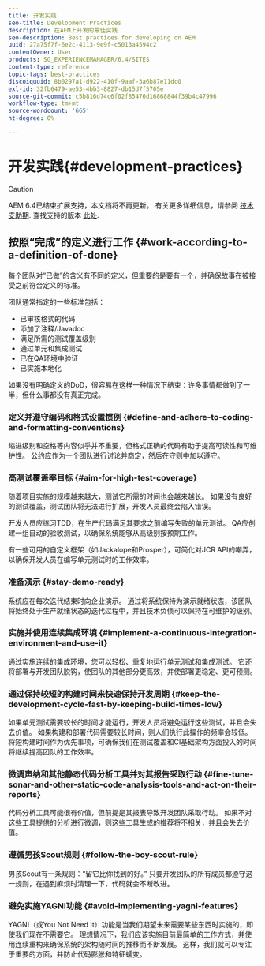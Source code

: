 ```yaml
---
title: 开发实践
seo-title: Development Practices
description: 在AEM上开发的最佳实践
seo-description: Best practices for developing on AEM
uuid: 27a75f7f-6e2c-4113-9e9f-c5013a4594c2
contentOwner: User
products: SG_EXPERIENCEMANAGER/6.4/SITES
content-type: reference
topic-tags: best-practices
discoiquuid: 8b0297a1-d922-410f-9aaf-3a6b87e11dc0
exl-id: 32fb6479-ae53-4bb3-8827-db15d7f5705e
source-git-commit: c5b816d74c6f02f85476d16868844f39b4c47996
workflow-type: tm+mt
source-wordcount: '665'
ht-degree: 0%

---
```


# 开发实践{#development-practices}

>[!CAUTION]
>
>AEM 6.4已结束扩展支持，本文档将不再更新。 有关更多详细信息，请参阅 [技术支助期](https://helpx.adobe.com/cn/support/programs/eol-matrix.html). 查找支持的版本 [此处](https://experienceleague.adobe.com/docs/).

## 按照“完成”的定义进行工作 {#work-according-to-a-definition-of-done}

每个团队对“已做”的含义有不同的定义，但重要的是要有一个，并确保故事在被接受之前符合定义的标准。

团队通常指定的一些标准包括：

* 已审核格式的代码
* 添加了注释/Javadoc
* 满足所需的测试覆盖级别
* 通过单元和集成测试
* 已在QA环境中验证
* 已实施本地化

如果没有明确定义的DoD，很容易在这样一种情况下结束：许多事情都做到了一半，但什么事都没有真正完成。

### 定义并遵守编码和格式设置惯例 {#define-and-adhere-to-coding-and-formatting-conventions}

缩进级别和空格等内容似乎并不重要，但格式正确的代码有助于提高可读性和可维护性。 公约应作为一个团队进行讨论并商定，然后在守则中加以遵守。

### 高测试覆盖率目标  {#aim-for-high-test-coverage}

随着项目实施的规模越来越大，测试它所需的时间也会越来越长。 如果没有良好的测试覆盖，测试团队将无法进行扩展，开发人员最终会陷入错误。

开发人员应练习TDD，在生产代码满足其要求之前编写失败的单元测试。 QA应创建一组自动的验收测试，以确保系统能够从高级别按预期工作。

有一些可用的自定义框架（如Jackalope和Prosper），可简化对JCR API的嘲弄，以确保开发人员在编写单元测试时的工作效率。

### 准备演示 {#stay-demo-ready}

系统应在每次迭代结束时向企业演示。 通过将系统保持为演示就绪状态，该团队将始终处于生产就绪状态的迭代过程中，并且技术负债可以保持在可维护的级别。

### 实施并使用连续集成环境 {#implement-a-continuous-integration-environment-and-use-it}

通过实施连续的集成环境，您可以轻松、重复地运行单元测试和集成测试。 它还将部署与开发团队脱钩，使团队的其他部分更高效，并使部署更稳定、更可预测。

### 通过保持较短的构建时间来快速保持开发周期 {#keep-the-development-cycle-fast-by-keeping-build-times-low}

如果单元测试需要较长的时间才能运行，开发人员将避免运行这些测试，并且会失去价值。 如果构建和部署代码需要较长时间，则人们执行此操作的频率会较低。 将短构建时间作为优先事项，可确保我们在测试覆盖和CI基础架构方面投入的时间将继续提高团队的工作效率。

### 微调声纳和其他静态代码分析工具并对其报告采取行动 {#fine-tune-sonar-and-other-static-code-analysis-tools-and-act-on-their-reports}

代码分析工具可能很有价值，但前提是其报表导致开发团队采取行动。 如果不对这些工具提供的分析进行微调，则这些工具生成的推荐将不相关，并且会失去价值。

### 遵循男孩Scout规则 {#follow-the-boy-scout-rule}

男孩Scout有一条规则：“留它比你找到的好。” 只要开发团队的所有成员都遵守这一规则，在遇到麻烦时清理一下，代码就会不断改进。

### 避免实施YAGNI功能 {#avoid-implementing-yagni-features}

YAGNI（或You Not Need It）功能是当我们期望未来需要某些东西时实施的，即使我们现在不需要它。 理想情况下，我们应该实施目前最简单的工作方式，并使用连续重构来确保系统的架构随时间的推移而不断发展。 这样，我们就可以专注于重要的方面，并防止代码膨胀和特征蠕变。

